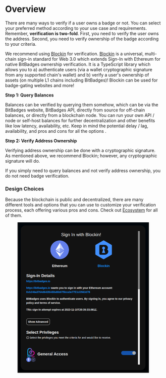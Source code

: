 # Overview

There are many ways to verify if a user owns a badge or not. You can select your preferred method according to your use case and requirements. Remember, **verification is two-fold**. First, you need to verify the user owns the address.  Second, you need to verify ownership of the badge according to your criteria.

We recommend using [Blockin](https://app.gitbook.com/o/7VSYQvtb1QtdWFsEGoUn/s/AwjdYgEsUkK9cCca5DiU/) for verification. [Blockin](https://blockin-quickstart.vercel.app) is a universal, multi-chain sign-in standard for Web 3.0 which extends Sign-In with Ethereum for native BitBadges ownership verification. It is a TypeScript library which allows you to a) authenticate users (via a wallet cryptographic signature from any supported chain's wallet) and b) verify a user's ownership of assets (on multiple L1 chains including BitBadges)! Blockin can be used for badge-gating websites and more!

**Step 1: Query Balances**

Balances can be verified by querying them somehow, which can be via the BitBadges website, BitBadges API, directly from source for off-chain balances, or directly from a blockchain node. You can run your own API / node or self-host balances for further decentralization and other benefits like low latency, availability, etc. Keep in mind the potential delay / lag, availability, and pros and cons for all the options .

**Step 2: Verify Address Ownership**

Verifying address ownership can be done with a cryptographic signature. As mentioned above, we recommend Blockin; however, any cryptographic signature will do.

If you simply need to query balances and not verify address ownership, you do not need badge verification.

### Design Choices

Because the blockchain is public and decentralized, there are many different tools and options that you can use to customize your verification process, each offering various pros and cons. Check out [Ecosystem](../../overview/ecosystem/) for all of them.



<figure><img src="../../.gitbook/assets/image (26).png" alt=""><figcaption></figcaption></figure>

